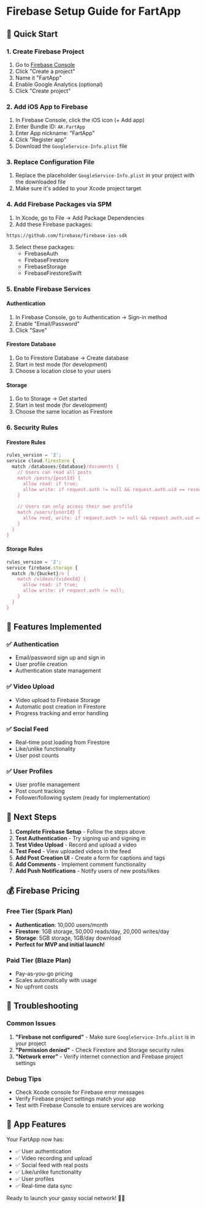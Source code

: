 # Firebase Setup Guide for FartApp

## 🚀 Quick Start

### 1. Create Firebase Project
1. Go to [Firebase Console](https://console.firebase.google.com)
2. Click "Create a project"
3. Name it "FartApp"
4. Enable Google Analytics (optional)
5. Click "Create project"

### 2. Add iOS App to Firebase
1. In Firebase Console, click the iOS icon (+ Add app)
2. Enter Bundle ID: `AK.FartApp`
3. Enter App nickname: "FartApp"
4. Click "Register app"
5. Download the `GoogleService-Info.plist` file

### 3. Replace Configuration File
1. Replace the placeholder `GoogleService-Info.plist` in your project with the downloaded file
2. Make sure it's added to your Xcode project target

### 4. Add Firebase Packages via SPM
1. In Xcode, go to File → Add Package Dependencies
2. Add these Firebase packages:

```
https://github.com/firebase/firebase-ios-sdk
```

3. Select these packages:
   - FirebaseAuth
   - FirebaseFirestore
   - FirebaseStorage
   - FirebaseFirestoreSwift

### 5. Enable Firebase Services

#### Authentication
1. In Firebase Console, go to Authentication → Sign-in method
2. Enable "Email/Password"
3. Click "Save"

#### Firestore Database
1. Go to Firestore Database → Create database
2. Start in test mode (for development)
3. Choose a location close to your users

#### Storage
1. Go to Storage → Get started
2. Start in test mode (for development)
3. Choose the same location as Firestore

### 6. Security Rules

#### Firestore Rules
```javascript
rules_version = '2';
service cloud.firestore {
  match /databases/{database}/documents {
    // Users can read all posts
    match /posts/{postId} {
      allow read: if true;
      allow write: if request.auth != null && request.auth.uid == resource.data.userId;
    }
    
    // Users can only access their own profile
    match /users/{userId} {
      allow read, write: if request.auth != null && request.auth.uid == userId;
    }
  }
}
```

#### Storage Rules
```javascript
rules_version = '2';
service firebase.storage {
  match /b/{bucket}/o {
    match /videos/{videoId} {
      allow read: if true;
      allow write: if request.auth != null;
    }
  }
}
```

## 🔧 Features Implemented

### ✅ Authentication
- Email/password sign up and sign in
- User profile creation
- Authentication state management

### ✅ Video Upload
- Video upload to Firebase Storage
- Automatic post creation in Firestore
- Progress tracking and error handling

### ✅ Social Feed
- Real-time post loading from Firestore
- Like/unlike functionality
- User post counts

### ✅ User Profiles
- User profile management
- Post count tracking
- Follower/following system (ready for implementation)

## 🎯 Next Steps

1. **Complete Firebase Setup** - Follow the steps above
2. **Test Authentication** - Try signing up and signing in
3. **Test Video Upload** - Record and upload a video
4. **Test Feed** - View uploaded videos in the feed
5. **Add Post Creation UI** - Create a form for captions and tags
6. **Add Comments** - Implement comment functionality
7. **Add Push Notifications** - Notify users of new posts/likes

## 💰 Firebase Pricing

### Free Tier (Spark Plan)
- **Authentication**: 10,000 users/month
- **Firestore**: 1GB storage, 50,000 reads/day, 20,000 writes/day
- **Storage**: 5GB storage, 1GB/day download
- **Perfect for MVP and initial launch!**

### Paid Tier (Blaze Plan)
- Pay-as-you-go pricing
- Scales automatically with usage
- No upfront costs

## 🐛 Troubleshooting

### Common Issues
1. **"Firebase not configured"** - Make sure `GoogleService-Info.plist` is in your project
2. **"Permission denied"** - Check Firestore and Storage security rules
3. **"Network error"** - Verify internet connection and Firebase project settings

### Debug Tips
- Check Xcode console for Firebase error messages
- Verify Firebase project settings match your app
- Test with Firebase Console to ensure services are working

## 📱 App Features

Your FartApp now has:
- ✅ User authentication
- ✅ Video recording and upload
- ✅ Social feed with real posts
- ✅ Like/unlike functionality
- ✅ User profiles
- ✅ Real-time data sync

Ready to launch your gassy social network! 🚀💨
